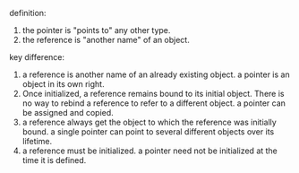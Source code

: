 definition:
1. the pointer is "points to" any other type.
2. the reference is "another name" of an object.

key difference:

1. a reference is another name of an already existing object. a pointer is an object in its own right.
2. Once initialized, a reference remains bound to its initial object. There is no way to rebind a reference to refer to a different object. a pointer can be assigned and copied.
3. a reference always get the object to which the reference was initially bound. a single pointer can point to several different objects over its lifetime.
4. a reference must be initialized. a pointer need not be initialized at the time it is defined.

